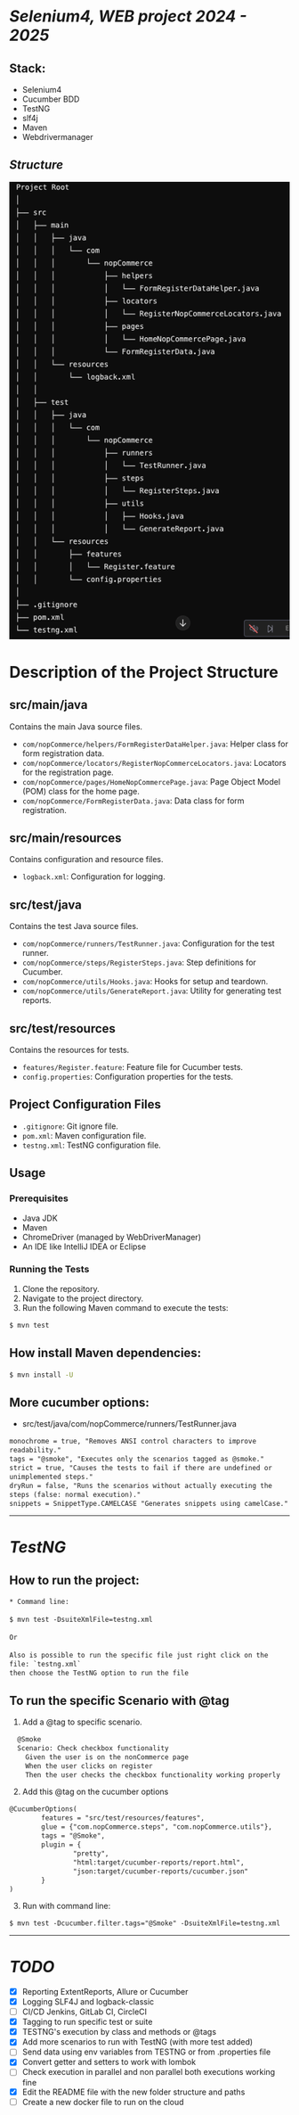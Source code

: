 # *Selenium4, WEB project 2024 - 2025*

## Stack: 
- Selenium4
- Cucumber BDD
- TestNG
- slf4j
- Maven
- Webdrivermanager

## *Structure*
![img.png](img.png)

# Description of the Project Structure

## src/main/java
Contains the main Java source files.

- `com/nopCommerce/helpers/FormRegisterDataHelper.java`: Helper class for form registration data.
- `com/nopCommerce/locators/RegisterNopCommerceLocators.java`: Locators for the registration page.
- `com/nopCommerce/pages/HomeNopCommercePage.java`: Page Object Model (POM) class for the home page.
- `com/nopCommerce/FormRegisterData.java`: Data class for form registration.

## src/main/resources
Contains configuration and resource files.

- `logback.xml`: Configuration for logging.

## src/test/java
Contains the test Java source files.

- `com/nopCommerce/runners/TestRunner.java`: Configuration for the test runner.
- `com/nopCommerce/steps/RegisterSteps.java`: Step definitions for Cucumber.
- `com/nopCommerce/utils/Hooks.java`: Hooks for setup and teardown.
- `com/nopCommerce/utils/GenerateReport.java`: Utility for generating test reports.

## src/test/resources
Contains the resources for tests.

- `features/Register.feature`: Feature file for Cucumber tests.
- `config.properties`: Configuration properties for the tests.

## Project Configuration Files

- `.gitignore`: Git ignore file.
- `pom.xml`: Maven configuration file.
- `testng.xml`: TestNG configuration file.

## Usage

### Prerequisites

- Java JDK
- Maven
- ChromeDriver (managed by WebDriverManager)
- An IDE like IntelliJ IDEA or Eclipse

### Running the Tests

1. Clone the repository.
2. Navigate to the project directory.
3. Run the following Maven command to execute the tests:

```bash
$ mvn test
```

## How install Maven dependencies: 
```bash
$ mvn install -U
```

## More cucumber options: 
- src/test/java/com/nopCommerce/runners/TestRunner.java
```text
monochrome = true, "Removes ANSI control characters to improve readability."
tags = "@smoke", "Executes only the scenarios tagged as @smoke."
strict = true, "Causes the tests to fail if there are undefined or unimplemented steps."
dryRun = false, "Runs the scenarios without actually executing the steps (false: normal execution)."
snippets = SnippetType.CAMELCASE "Generates snippets using camelCase."
```
---
# *TestNG*
## How to run the project:


```shell
* Command line: 

$ mvn test -DsuiteXmlFile=testng.xml

Or 

Also is possible to run the specific file just right click on the file: `testng.xml` 
then choose the TestNG option to run the file
```
## To run the specific Scenario with @tag 

1. Add a @tag to specific scenario.
```Gherkin
  @Smoke
  Scenario: Check checkbox functionality
    Given the user is on the nonCommerce page
    When the user clicks on register
    Then the user checks the checkbox functionality working properly
```
2. Add this @tag on the cucumber options
```Properties
@CucumberOptions(
        features = "src/test/resources/features",
        glue = {"com.nopCommerce.steps", "com.nopCommerce.utils"},
        tags = "@Smoke",
        plugin = {
                "pretty",
                "html:target/cucumber-reports/report.html",
                "json:target/cucumber-reports/cucumber.json"
        }
)
```
3. Run with command line: 
```shell
$ mvn test -Dcucumber.filter.tags="@Smoke" -DsuiteXmlFile=testng.xml
```
___

# *TODO*
- [X]  Reporting ExtentReports, Allure or Cucumber
- [X]  Logging SLF4J and logback-classic
- [ ]  CI/CD Jenkins, GitLab CI, CircleCI
- [X]  Tagging to run specific test or suite
- [X]  TESTNG's execution by class and methods or @tags
- [X]  Add more scenarios to run with TestNG (with more test added)
- [ ]  Send data using env variables from TESTNG or from .properties file
- [X]  Convert getter and setters to work with lombok
- [ ]  Check execution in parallel and non parallel both executions working fine
- [X]  Edit the README file with the new folder structure and paths
- [ ]  Create a new docker file to run on the cloud